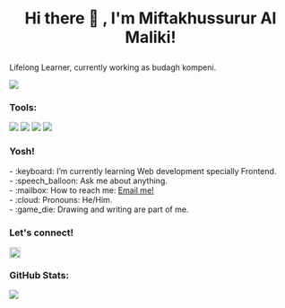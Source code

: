 # <p align="center">Hi there :wave: , I'm Miftakhussurur Al Maliki!</p>
Lifelong Learner, currently working as budagh kompeni.

[![](https://visitcount.itsvg.in/api?id=mifta-alx&icon=0&color=1)](https://visitcount.itsvg.in)

### <summary><strong>Tools:</strong></summary>
<p>
    <img src="https://img.shields.io/badge/Text%20Editor-Visual%20Studio%20Code-blue?&logo=visual%20studio%20code&logoColor=blue" />
  <img src="https://img.shields.io/badge/OS-MacOS-blue?&logo=apple" />
<img src="https://img.shields.io/badge/Code-Swift-blue?&logo=swift" /> 
<img src="https://img.shields.io/badge/IDE-Xcode-blue?&logo=xcode" /> 
</p>

### <summary><strong>Yosh!</strong></summary>
<p>
    - :keyboard: I’m currently learning Web development specially Frontend. </br>
    - :speech_balloon: Ask me about anything.</br>
    - :mailbox: How to reach me: <a href="mailto:alx.yoi67@gmail.com">Email me!</a>  </br>
    - :cloud: Pronouns: He/Him. </br>
    - :game_die: Drawing and writing are part of me. </br>
<p>
 
### <summary><strong>Let's connect!</strong></summary>
<a href="https://www.instagram.com/alx.al_/">
  <img align="left" alt="Alx Instagram" width="20px" src="https://simpleicons.now.sh/instagram/495f7e" />
</a><br/>

### <summary><strong>GitHub Stats:</strong></summary>
![](https://github-readme-stats.vercel.app/api/top-langs/?username=mifta-alx&theme=dark&hide_border=false&include_all_commits=false&count_private=false&layout=compact)
